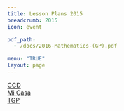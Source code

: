 ```yaml
---
title: Lesson Plans 2015
breadcrumb: 2015
icon: event

pdf_path:
  - /docs/2016-Mathematics-(GP).pdf

menu: "TRUE"
layout: page
---
```

[CCD](mathematics-ccd)
<br />
[Mi Casa](mathematics-mi_casa)
<br />
[TGP](mathematics-tgp)
<br />
